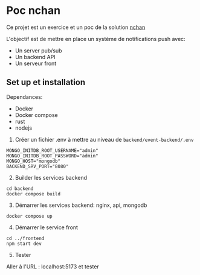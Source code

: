 # Poc nchan

Ce projet est un exercice et un poc de la solution [nchan]()

L'objectif est de mettre en place un système de notifications push avec: 
- Un server pub/sub
- Un backend API
- Un serveur front

## Set up et installation

Dependances: 
- Docker
- Docker compose
- rust
- nodejs

1. Créer un fichier .env à mettre au niveau de `backend/event-backend/.env`

```shell
MONGO_INITDB_ROOT_USERNAME="admin"
MONGO_INITDB_ROOT_PASSWORD="admin"
MONGO_HOST="mongodb"
BACKEND_SRV_PORT="8080"
```

2. Builder les services backend

```shell
cd backend
docker compose build
```

3. Démarrer les services backend: nginx, api, mongodb

```shell
docker compose up 
```

4. Démarrer le service front

```shell
cd ../frontend
npm start dev 
```

5. Tester 

Aller à l'URL : localhost:5173 et tester